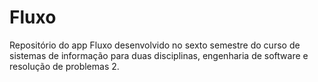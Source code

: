 # Fluxo
Repositório do app Fluxo desenvolvido no sexto semestre do curso de sistemas de informação para duas disciplinas, engenharia de software e resolução de problemas 2.
